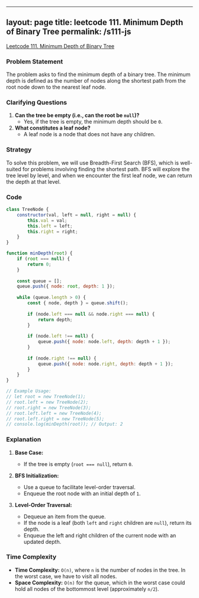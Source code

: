 
---
layout: page
title: leetcode 111. Minimum Depth of Binary Tree
permalink: /s111-js
---
[Leetcode 111. Minimum Depth of Binary Tree](https://algoadvance.github.io/algoadvance/l111)
### Problem Statement
The problem asks to find the minimum depth of a binary tree. The minimum depth is defined as the number of nodes along the shortest path from the root node down to the nearest leaf node.

### Clarifying Questions
1. **Can the tree be empty (i.e., can the root be `null`)?**
   - Yes, if the tree is empty, the minimum depth should be `0`.
2. **What constitutes a leaf node?**
   - A leaf node is a node that does not have any children.

### Strategy
To solve this problem, we will use Breadth-First Search (BFS), which is well-suited for problems involving finding the shortest path. BFS will explore the tree level by level, and when we encounter the first leaf node, we can return the depth at that level. 

### Code
```javascript
class TreeNode {
    constructor(val, left = null, right = null) {
        this.val = val;
        this.left = left;
        this.right = right;
    }
}

function minDepth(root) {
    if (root === null) {
        return 0;
    }
    
    const queue = [];
    queue.push({ node: root, depth: 1 });
    
    while (queue.length > 0) {
        const { node, depth } = queue.shift();
        
        if (node.left === null && node.right === null) {
            return depth;
        }
        
        if (node.left !== null) {
            queue.push({ node: node.left, depth: depth + 1 });
        }
        
        if (node.right !== null) {
            queue.push({ node: node.right, depth: depth + 1 });
        }
    }
}

// Example Usage:
// let root = new TreeNode(1);
// root.left = new TreeNode(2);
// root.right = new TreeNode(3);
// root.left.left = new TreeNode(4);
// root.left.right = new TreeNode(5);
// console.log(minDepth(root)); // Output: 2
```

### Explanation
1. **Base Case:**
   - If the tree is empty (`root === null`), return `0`.

2. **BFS Initialization:**
   - Use a queue to facilitate level-order traversal.
   - Enqueue the root node with an initial depth of `1`.

3. **Level-Order Traversal:**
   - Dequeue an item from the queue.
   - If the node is a leaf (both `left` and `right` children are `null`), return its depth.
   - Enqueue the left and right children of the current node with an updated depth.

### Time Complexity
- **Time Complexity:** `O(n)`, where `n` is the number of nodes in the tree. In the worst case, we have to visit all nodes.
- **Space Complexity:** `O(n)` for the queue, which in the worst case could hold all nodes of the bottommost level (approximately `n/2`).